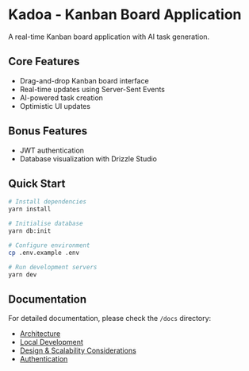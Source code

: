 # Kadoa - Kanban Board Application

A real-time Kanban board application with AI task generation.

## Core Features

- Drag-and-drop Kanban board interface
- Real-time updates using Server-Sent Events
- AI-powered task creation
- Optimistic UI updates

## Bonus Features

- JWT authentication
- Database visualization with Drizzle Studio

## Quick Start

```bash
# Install dependencies
yarn install

# Initialise database
yarn db:init

# Configure environment
cp .env.example .env

# Run development servers
yarn dev
```

## Documentation

For detailed documentation, please check the `/docs` directory:

- [Architecture](./docs/architecture.md)
- [Local Development](./docs/local-development.md)
- [Design & Scalability Considerations](./docs/design-scalability.md)
- [Authentication](./docs/authentication.md) 